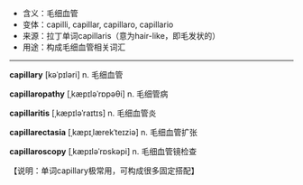 - <span class="definition">含义：毛细血管</span>
- <span class="definition">变体：capilli, capillar, capillaro, capillario</span>
- <span class="definition">来源：拉丁单词capillaris（意为hair-like，即毛发状的）</span>
- <span class="definition">用途：构成毛细血管相关词汇</span>


---


<span class="vocabulary">**capillary**</span> [kəˈpɪləri] n. 毛细血管

<span class="vocabulary">**capillaropathy**</span> [ˌkæpɪləˈrɒpəθi] n. 毛细管病

<span class="vocabulary">**capillaritis**</span> [ˌkæpɪləˈraɪtɪs] n. 毛细血管炎

<span class="vocabulary">**capillarectasia**</span> [ˌkæpɪˌlærekˈteɪziə] n. 毛细血管扩张

<span class="vocabulary">**capillaroscopy**</span> [ˌkæpɪləˈrɒskəpi] n. 毛细血管镜检查

【说明：单词capillary极常用，可构成很多固定搭配】
